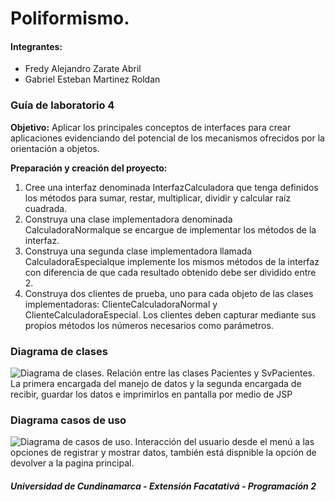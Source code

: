 # Poliformismo.
#### Integrantes:
- Fredy Alejandro Zarate Abril
- Gabriel Esteban Martinez Roldan
### Guía de laboratorio 4

**Objetivo:**
Aplicar los principales conceptos de interfaces para crear aplicaciones evidenciando del potencial de los mecanismos ofrecidos por la orientación a objetos.

**Preparación y creación del proyecto:**
1. Cree una interfaz denominada InterfazCalculadora que tenga definidos los métodos para sumar, restar, multiplicar, dividir y calcular raíz cuadrada.
2. Construya una clase implementadora denominada CalculadoraNormalque se encargue de implementar los métodos de la interfaz.
3. Construya una segunda clase implementadora llamada CalculadoraEspecialque implemente los  mismos métodos de la interfaz con diferencia de que cada resultado obtenido debe ser dividido entre 2.
4. Construya dos clientes de prueba, uno para cada objeto de las clases implementadoras: ClienteCalculadoraNormal y ClienteCalculadoraEspecial. Los clientes deben capturar mediante sus propios métodos los números necesarios como parámetros.


### Diagrama de clases
![Diagrama de clases. Relación entre las clases Pacientes y SvPacientes. La primera encargada del manejo de datos y la segunda encargada de recibir, guardar los datos e imprimirlos en pantalla por medio de JSP](https://github.com/Tnorvy/Lab4-Poliformismo/blob/master/diagramas/DiagramaClases.png)

### Diagrama casos de uso
![Diagrama de casos de uso. Interacción del usuario desde el menú a las opciones de registrar y mostrar datos, también está dispnible la opción de devolver a la pagina principal.](https://github.com/Tnorvy/Lab4-Poliformismo/blob/master/diagramas/CasosUso.png)

##### Universidad de Cundinamarca - Extensión Facatativá - Programación 2
